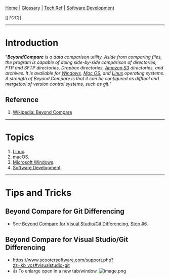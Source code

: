 [Home](/Slalom-LLC/Slalom-Consulting) | [Glossary](/Glossary) | [Tech Ref](/Tech-Ref) | [Software Development](/Tech-Ref/Software-Development)

[[_TOC_]]

---
# Introduction
"_***BeyondCompare*** is a data comparison utility. Aside from comparing files, the program is capable of doing side-by-side comparison of directories, FTP and SFTP directories, Dropbox directories, [Amazon S3](/Tech-Ref/AWS-\(Amazon-Web-Services\)/S3-\(Simple-Storage-Service\)/Amazon-S3-\(Amazon-Simple-Storage-Service\)) directories, and archives. It is available for [Windows](/Tech-Ref/Microsoft/Microsoft-Windows), [Mac OS](/Tech-Ref/Apple-Inc/Mac-\(Macintosh\)/macOS), and [Linux](/Tech-Ref/Microsoft/Microsoft-Windows/WSL-\(Windows-Subsystem-for-Linux\)) operating systems. A strength of Beyond Compare is that it can be configured as difftool and mergetool of version control systems, such as [git](/Tech-Ref/Software-Development/DevOps-\(Development-and-IT-Operations\)/Git)._"

## Reference
1. [Wikipedia: Beyond Compare](https://en.wikipedia.org/wiki/Beyond_Compare)

---
# Topics
1. [Linux](/Tech-Ref/Linux).
1. [macOS](/Tech-Ref/Apple-Inc/Mac-\(Macintosh\)/macOS).
1. [Microsoft Windows](/Tech-Ref/Microsoft/Microsoft-Windows).
1. [Software Development](/Tech-Ref/Software-Development).

---
# Tips and Tricks

## Beyond Compare for Git Differencing
- See [Beyond Compare for Visual Studio/Git Differencing, Step #6](#beyond-compare-for-visual-studio/git-differencing).

## Beyond Compare for Visual Studio/Git Differencing
- https://www.scootersoftware.com/support.php?zz=kb_vcs#visualstudio-git
- :+1: To enlarge open in a new tab/window.
![image.png](/.attachments/image-14479c92-1a1a-49eb-b205-3dc939548fbc.png)
